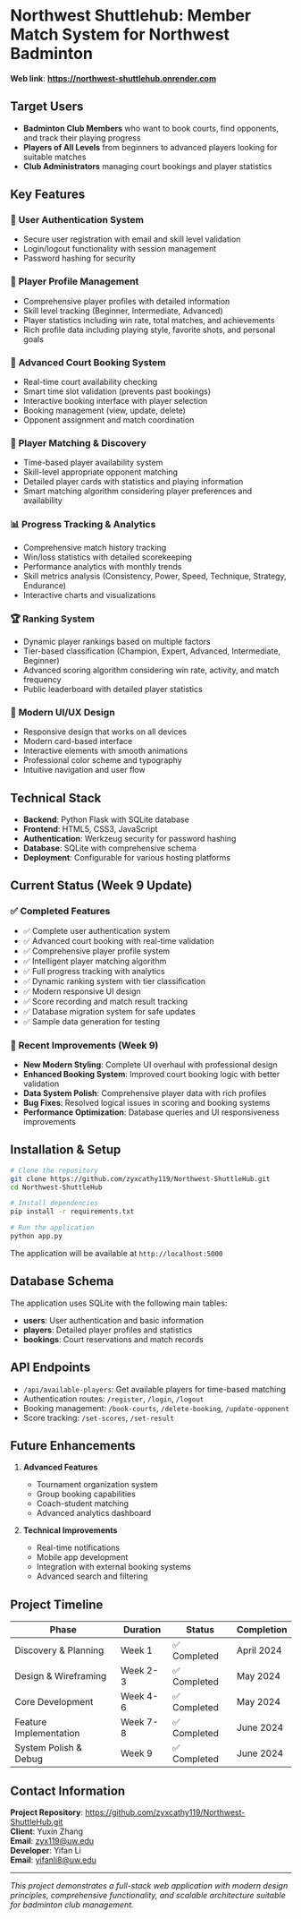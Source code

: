# Northwest Shuttlehub: Member Match System for Northwest Badminton

**Web link**: **https://northwest-shuttlehub.onrender.com**

## Target Users

- **Badminton Club Members** who want to book courts, find opponents, and track their playing progress
- **Players of All Levels** from beginners to advanced players looking for suitable matches
- **Club Administrators** managing court bookings and player statistics

## Key Features

### 🔐 **User Authentication System**
- Secure user registration with email and skill level validation
- Login/logout functionality with session management
- Password hashing for security

### 👤 **Player Profile Management**
- Comprehensive player profiles with detailed information
- Skill level tracking (Beginner, Intermediate, Advanced)
- Player statistics including win rate, total matches, and achievements
- Rich profile data including playing style, favorite shots, and personal goals

### 🏸 **Advanced Court Booking System**
- Real-time court availability checking
- Smart time slot validation (prevents past bookings)
- Interactive booking interface with player selection
- Booking management (view, update, delete)
- Opponent assignment and match coordination

### 🎯 **Player Matching & Discovery**
- Time-based player availability system
- Skill-level appropriate opponent matching
- Detailed player cards with statistics and playing information
- Smart matching algorithm considering player preferences and availability

### 📊 **Progress Tracking & Analytics**
- Comprehensive match history tracking
- Win/loss statistics with detailed scorekeeping
- Performance analytics with monthly trends
- Skill metrics analysis (Consistency, Power, Speed, Technique, Strategy, Endurance)
- Interactive charts and visualizations

### 🏆 **Ranking System**
- Dynamic player rankings based on multiple factors
- Tier-based classification (Champion, Expert, Advanced, Intermediate, Beginner)
- Advanced scoring algorithm considering win rate, activity, and match frequency
- Public leaderboard with detailed player statistics

### 🎨 **Modern UI/UX Design**
- Responsive design that works on all devices
- Modern card-based interface
- Interactive elements with smooth animations
- Professional color scheme and typography
- Intuitive navigation and user flow

## Technical Stack

- **Backend**: Python Flask with SQLite database
- **Frontend**: HTML5, CSS3, JavaScript
- **Authentication**: Werkzeug security for password hashing
- **Database**: SQLite with comprehensive schema
- **Deployment**: Configurable for various hosting platforms

## Current Status (Week 9 Update)

### ✅ **Completed Features**
- ✅ Complete user authentication system
- ✅ Advanced court booking with real-time validation
- ✅ Comprehensive player profile system
- ✅ Intelligent player matching algorithm
- ✅ Full progress tracking with analytics
- ✅ Dynamic ranking system with tier classification
- ✅ Modern responsive UI design
- ✅ Score recording and match result tracking
- ✅ Database migration system for safe updates
- ✅ Sample data generation for testing

### 🎯 **Recent Improvements (Week 9)**
- **New Modern Styling**: Complete UI overhaul with professional design
- **Enhanced Booking System**: Improved court booking logic with better validation
- **Data System Polish**: Comprehensive player data with rich profiles
- **Bug Fixes**: Resolved logical issues in scoring and booking systems
- **Performance Optimization**: Database queries and UI responsiveness improvements

## Installation & Setup

```bash
# Clone the repository
git clone https://github.com/zyxcathy119/Northwest-ShuttleHub.git
cd Northwest-ShuttleHub

# Install dependencies
pip install -r requirements.txt

# Run the application
python app.py
```

The application will be available at `http://localhost:5000`

## Database Schema

The application uses SQLite with the following main tables:
- **users**: User authentication and basic information
- **players**: Detailed player profiles and statistics
- **bookings**: Court reservations and match records

## API Endpoints

- `/api/available-players`: Get available players for time-based matching
- Authentication routes: `/register`, `/login`, `/logout`
- Booking management: `/book-courts`, `/delete-booking`, `/update-opponent`
- Score tracking: `/set-scores`, `/set-result`

## Future Enhancements

1. **Advanced Features**
   - Tournament organization system
   - Group booking capabilities
   - Coach-student matching
   - Advanced analytics dashboard

2. **Technical Improvements**
   - Real-time notifications
   - Mobile app development
   - Integration with external booking systems
   - Advanced search and filtering

## Project Timeline

| Phase                     | Duration    | Status          | Completion    |
|---------------------------|-------------|-----------------|---------------|
| Discovery & Planning      | Week 1      | ✅ Completed    | April 2024    |
| Design & Wireframing      | Week 2-3    | ✅ Completed    | May 2024      |
| Core Development          | Week 4-6    | ✅ Completed    | May 2024      |
| Feature Implementation    | Week 7-8    | ✅ Completed    | June 2024     |
| System Polish & Debug | Week 9  | ✅ Completed | June 2024 |

## Contact Information

**Project Repository**: https://github.com/zyxcathy119/Northwest-ShuttleHub.git  
**Client**: Yuxin Zhang  
**Email**: zyx119@uw.edu  
**Developer**: Yifan Li  
**Email**: yifanli8@uw.edu  

---

*This project demonstrates a full-stack web application with modern design principles, comprehensive functionality, and scalable architecture suitable for badminton club management.*
